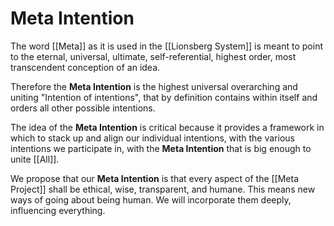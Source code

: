 # Meta Intention

The word [[Meta]] as it is used in the [[Lionsberg System]] is meant to point to the eternal, universal, ultimate, self-referential, highest order, most transcendent conception of an idea. 

Therefore the **Meta Intention** is the highest universal overarching and uniting "Intention of intentions", that by definition contains within itself and orders all other possible intentions.

The idea of the **Meta Intention** is critical because it provides a framework in which to stack up and align our individual intentions, with the various intentions we participate in, with the **Meta Intention** that is big enough to unite [[All]].  

We propose that our **Meta Intention** is that every aspect of the [[Meta Project]] shall be ethical, wise, transparent, and humane. This means new ways of going about being human. We will incorporate them deeply, influencing everything.